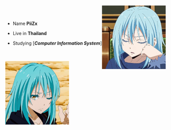 <div>
<br/>
<img src="img/rmr3.jpg" width="200" align="right"/>
<br/>
<br/>
  
- Name **PiiZx**

- Live in **Thailand**

- Studying [***Computer Information System***]
<br/>
<br/>     

<img src="img/rmr2.jpg" width="200" />
